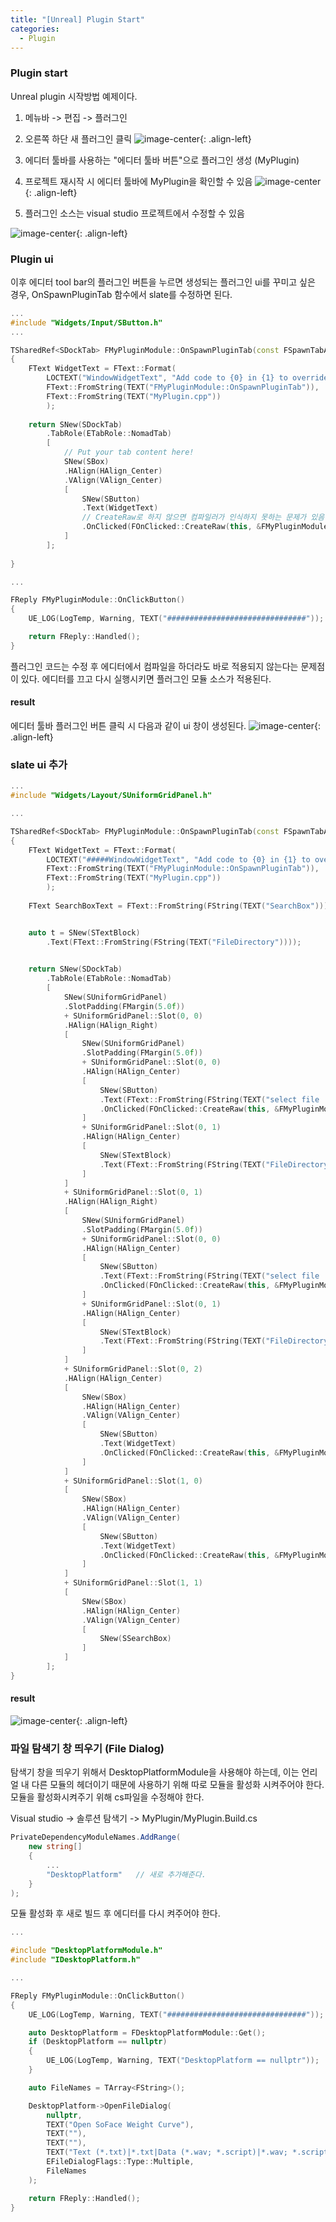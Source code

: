 ```yaml
---
title: "[Unreal] Plugin Start"
categories:
  - Plugin
---
```



### Plugin start
Unreal plugin 시작방법 예제이다.

1. 메뉴바 -> 편집 -> 플러그인

2. 오른쪽 하단 새 플러그인 클릭
![image-center](/assets/images/unreal-plugin-start-newplugin.png){: .align-left}

3. 에디터 툴바를 사용하는 "에디터 툴바 버튼"으로 플러그인 생성 (MyPlugin)

4. 프로젝트 재시작 시 에디터 툴바에 MyPlugin을 확인할 수 있음
![image-center](/assets/images/unreal-plugin-start-editor-toolbar.png){: .align-left}


5. 플러그인 소스는 visual studio 프로젝트에서 수정할 수 있음

![image-center](/assets/images/unreal-plugin-start-visual-plugin-source.png){: .align-left}








### Plugin ui
이후 에디터 tool bar의 플러그인 버튼을 누르면 생성되는 플러그인 ui를 꾸미고 싶은 경우,
OnSpawnPluginTab 함수에서 slate를 수정하면 된다.

```c++
...
#include "Widgets/Input/SButton.h"
...

TSharedRef<SDockTab> FMyPluginModule::OnSpawnPluginTab(const FSpawnTabArgs& SpawnTabArgs)
{
	FText WidgetText = FText::Format(
		LOCTEXT("WindowWidgetText", "Add code to {0} in {1} to override this window's contents"),
		FText::FromString(TEXT("FMyPluginModule::OnSpawnPluginTab")),
		FText::FromString(TEXT("MyPlugin.cpp"))
		);
	
	return SNew(SDockTab)
		.TabRole(ETabRole::NomadTab)
		[
			// Put your tab content here!
			SNew(SBox)
			.HAlign(HAlign_Center)
			.VAlign(VAlign_Center)
			[
				SNew(SButton)
				.Text(WidgetText)
				// CreateRaw로 하지 않으면 컴파일러가 인식하지 못하는 문제가 있음
				.OnClicked(FOnClicked::CreateRaw(this, &FMyPluginModule::OnClickButton))
			]
		];
		
}

...

FReply FMyPluginModule::OnClickButton()
{
	UE_LOG(LogTemp, Warning, TEXT("###############################"));

	return FReply::Handled();
}

```
플러그인 코드는 수정 후 에디터에서 컴파일을 하더라도 바로 적용되지 않는다는 문제점이 있다.
에디터를 끄고 다시 실행시키면 플러그인 모듈 소스가 적용된다.

#### result
에디터 툴바 플러그인 버튼 클릭 시 다음과 같이 ui 창이 생성된다.
![image-center](/assets/images/unreal-plugin-start-pluginui.png){: .align-left}




### slate ui 추가 
```c++
...
#include "Widgets/Layout/SUniformGridPanel.h"

...

TSharedRef<SDockTab> FMyPluginModule::OnSpawnPluginTab(const FSpawnTabArgs& SpawnTabArgs)
{
	FText WidgetText = FText::Format(
		LOCTEXT("#####WindowWidgetText", "Add code to {0} in {1} to override this window's contents"),
		FText::FromString(TEXT("FMyPluginModule::OnSpawnPluginTab")),
		FText::FromString(TEXT("MyPlugin.cpp"))
		);
	
	FText SearchBoxText = FText::FromString(FString(TEXT("SearchBox")));


	auto t = SNew(STextBlock)
		.Text(FText::FromString(FString(TEXT("FileDirectory"))));
	

	return SNew(SDockTab)
		.TabRole(ETabRole::NomadTab)
		[
			SNew(SUniformGridPanel)
			.SlotPadding(FMargin(5.0f))
			+ SUniformGridPanel::Slot(0, 0)
			.HAlign(HAlign_Right)
			[
				SNew(SUniformGridPanel)
				.SlotPadding(FMargin(5.0f))
				+ SUniformGridPanel::Slot(0, 0)
				.HAlign(HAlign_Center)
				[
					SNew(SButton)
					.Text(FText::FromString(FString(TEXT("select file .wav"))))
					.OnClicked(FOnClicked::CreateRaw(this, &FMyPluginModule::OnClickButton))
				]
				+ SUniformGridPanel::Slot(0, 1)
				.HAlign(HAlign_Center)
				[
					SNew(STextBlock)
					.Text(FText::FromString(FString(TEXT("FileDirectory"))))
				]
			]
			+ SUniformGridPanel::Slot(0, 1)
			.HAlign(HAlign_Right)
			[
				SNew(SUniformGridPanel)
				.SlotPadding(FMargin(5.0f))
				+ SUniformGridPanel::Slot(0, 0)
				.HAlign(HAlign_Center)
				[
					SNew(SButton)
					.Text(FText::FromString(FString(TEXT("select file .script"))))
					.OnClicked(FOnClicked::CreateRaw(this, &FMyPluginModule::OnClickButton))
				]
				+ SUniformGridPanel::Slot(0, 1)
				.HAlign(HAlign_Center)
				[
					SNew(STextBlock)
					.Text(FText::FromString(FString(TEXT("FileDirectory"))))
				]
			]
			+ SUniformGridPanel::Slot(0, 2)
			.HAlign(HAlign_Center)
			[
				SNew(SBox)
				.HAlign(HAlign_Center)
				.VAlign(VAlign_Center)
				[
					SNew(SButton)
					.Text(WidgetText)
					.OnClicked(FOnClicked::CreateRaw(this, &FMyPluginModule::OnClickButton))
				]
			]
			+ SUniformGridPanel::Slot(1, 0)
			[
				SNew(SBox)
				.HAlign(HAlign_Center)
				.VAlign(VAlign_Center)
				[
					SNew(SButton)
					.Text(WidgetText)
					.OnClicked(FOnClicked::CreateRaw(this, &FMyPluginModule::OnClickButton))
				]
			]
			+ SUniformGridPanel::Slot(1, 1)
			[
				SNew(SBox)
				.HAlign(HAlign_Center)
				.VAlign(VAlign_Center)
				[
					SNew(SSearchBox)
				]
			]
		];		
}
```

#### result
![image-center](/assets/images/unreal-plugin-start-slateui.png){: .align-left}


### 파일 탐색기 창 띄우기 (File Dialog)
탐색기 창을 띄우기 위해서 DesktopPlatformModule을 사용해야 하는데,
이는 언리얼 내 다른 모듈의 헤더이기 때문에 사용하기 위해 따로 모듈을 활성화 시켜주어야 한다.
모듈을 활성화시켜주기 위해 cs파일을 수정해야 한다.

Visual studio -> 솔루션 탐색기 -> MyPlugin/MyPlugin.Build.cs
```c#
PrivateDependencyModuleNames.AddRange(
	new string[]
	{
		...
		"DesktopPlatform"	// 새로 추가해준다.
	}
);
```

모듈 활성화 후 새로 빌드 후 에디터를 다시 켜주어야 한다.



```c++
...

#include "DesktopPlatformModule.h"
#include "IDesktopPlatform.h"

...

FReply FMyPluginModule::OnClickButton()
{
	UE_LOG(LogTemp, Warning, TEXT("###############################"));

	auto DesktopPlatform = FDesktopPlatformModule::Get();
	if (DesktopPlatform == nullptr)
	{
		UE_LOG(LogTemp, Warning, TEXT("DesktopPlatform == nullptr"));
	}

	auto FileNames = TArray<FString>();

	DesktopPlatform->OpenFileDialog(
		nullptr,
		TEXT("Open SoFace Weight Curve"),
		TEXT(""),
		TEXT(""),
		TEXT("Text (*.txt)|*.txt|Data (*.wav; *.script)|*.wav; *.script"),
		EFileDialogFlags::Type::Multiple,
		FileNames
	);

	return FReply::Handled();
}
```


